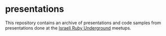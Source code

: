 presentations
=============

This repository contains an archive of presentations and code samples from presentations done at the [Israeli Ruby Underground](http://www.rubyunderground.co.il/) meetups.
